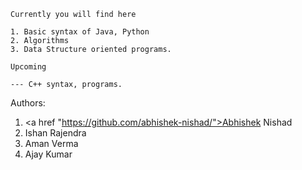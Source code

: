 

    Currently you will find here

    1. Basic syntax of Java, Python
    2. Algorithms
    3. Data Structure oriented programs. 

    Upcoming 

    --- C++ syntax, programs.


Authors:

1. <a href "https://github.com/abhishek-nishad/">Abhishek Nishad </a>
2. Ishan Rajendra
3. Aman Verma
4. Ajay Kumar
